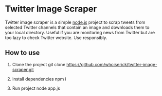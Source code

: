 # Twitter Image Scraper

Twitter image scraper is a simple [node.js](http://nodejs.org) project to scrap tweets from selected Twitter
channels that contain an image and downloads them to your local directory. Useful if you are monitoring news
from Twitter but are too lazy to check Twitter website. Use responsibly.

## How to use
1. Clone the project
    git clone https://github.com/whoiserick/twitter-image-scraper.git

2. Install dependencies
  npm i

3. Run project
  node app.js
